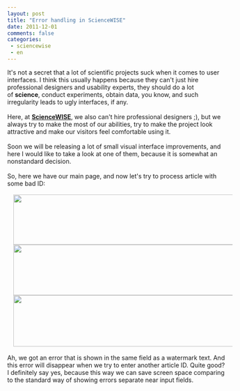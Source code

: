 ```yaml
---
layout: post
title: "Error handling in ScienceWISE"
date: 2011-12-01
comments: false
categories:
 - sciencewise
 - en
---
```



It's not a secret that a lot of scientific projects suck when it comes to user interfaces. I think this usually happens because they can't just hire professional designers and usability experts, they should do a lot of&nbsp;<b>science</b>, conduct experiments, obtain data, you know,<b>&nbsp;</b>and such irregularity leads to ugly interfaces, if any.<br /><br />Here, at <b><a href="http://sciencewise.info/">ScienceWISE</a></b>, we also can't hire professional designers ;), but we always try to make the most of our abilities, try to make the project look attractive and make our visitors feel&nbsp;comfortable&nbsp;using it.<br /><br />Soon we will be releasing a lot of small visual interface improvements, and here I would like to take a look at one of them, because it is somewhat an nonstandard decision.<br /><br />So, here we have our main page, and now let's try to process article with some bad ID:<br /><br /><a href="http://1.bp.blogspot.com/-saUxErwthBk/TtdCMH5JTYI/AAAAAAAADFU/VJ8XpmcWGwg/s1600/Screen+shot+2011-12-01+at+9.58.53+.png" imageanchor="1" style="margin-left: 1em; margin-right: 1em;"><img border="0" height="115" src="http://1.bp.blogspot.com/-saUxErwthBk/TtdCMH5JTYI/AAAAAAAADFU/VJ8XpmcWGwg/s640/Screen+shot+2011-12-01+at+9.58.53+.png" width="640" /></a></div><br /><a href="http://3.bp.blogspot.com/-74hFyTC8u_4/TtdCMkcHXGI/AAAAAAAADFY/l2SmEMvlHUc/s1600/Screen+shot+2011-12-01+at+9.59.10+.png" imageanchor="1" style="margin-left: 1em; margin-right: 1em;"><img border="0" height="116" src="http://3.bp.blogspot.com/-74hFyTC8u_4/TtdCMkcHXGI/AAAAAAAADFY/l2SmEMvlHUc/s640/Screen+shot+2011-12-01+at+9.59.10+.png" width="640" /></a></div><br /><a href="http://4.bp.blogspot.com/--DiQSo-KS_Y/TtdCNISBkcI/AAAAAAAADFk/4ybd9sM796A/s1600/Screen+shot+2011-12-01+at+9.59.28+.png" imageanchor="1" style="margin-left: 1em; margin-right: 1em;"><img border="0" height="118" src="http://4.bp.blogspot.com/--DiQSo-KS_Y/TtdCNISBkcI/AAAAAAAADFk/4ybd9sM796A/s640/Screen+shot+2011-12-01+at+9.59.28+.png" width="640" /></a></div><br /><br />Ah, we got an error that is shown in the same field as a watermark text. And this error will disappear when we try to enter another article ID. Quite good? I definitely&nbsp;say yes, because this way we can save screen space comparing to the standard way of showing errors separate near input fields.</div>
